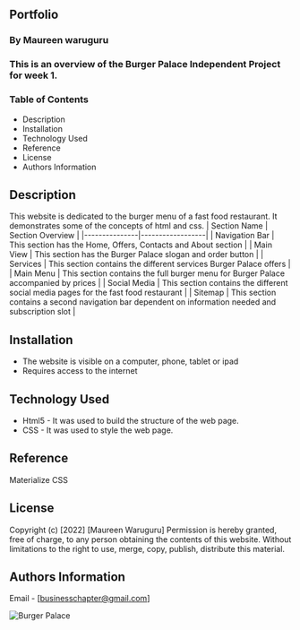 ## Portfolio


### By Maureen waruguru
### This is an overview of the Burger Palace Independent Project for week 1.


### Table of Contents

+ Description
+ Installation
+ Technology Used
+ Reference
+ License
+ Authors Information

## Description 
This website is dedicated to the burger menu of a fast food restaurant. It demonstrates some of the concepts of html and css.
| Section Name | Section Overview |
|---------------|------------------|
| Navigation Bar | This section has the Home, Offers, Contacts and About section |
| Main View | This section has the Burger Palace slogan and order button |
| Services | This section contains the different services Burger Palace offers |
| Main Menu | This section contains the full burger menu for Burger Palace accompanied by prices |
| Social Media | This section contains the different social media pages for the fast food restaurant |
| Sitemap | This section contains a second navigation bar dependent on information needed and subscription slot |


## Installation
* The website is visible on a computer, phone, tablet or ipad
* Requires access to the internet

## Technology Used
* Html5 - It was used to build the structure of the web page.
* CSS - It was used to style the web page.

## Reference
Materialize CSS

## License
Copyright (c) [2022] [Maureen Waruguru]
Permission is hereby granted, free of charge, to any person obtaining the contents of this website. Without limitations
to the right to use, merge, copy, publish, distribute this material.

## Authors Information
Email - [businesschapter@gmail.com]

![ Burger Palace ](https://encrypted-tbn0.gstatic.com/images?q=tbn:ANd9GcTltZInEDkRJg4tZPoiGAbQrJ9W-LcSzcBDpfMDENI4fhx-2i_zzJnehYsdllGMs4zyALU&usqp=CAU)

